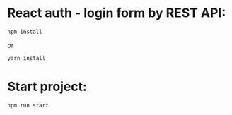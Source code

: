 <h1>React auth - login form by REST API:</h1>

```sh
npm install
```

or

```sh
yarn install
```

<h1>Start project:</h1>

```sh
npm run start
```
